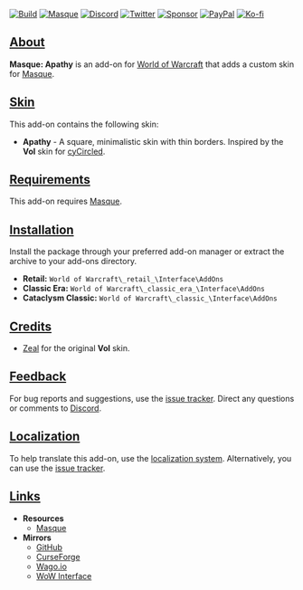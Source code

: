 <a name="Top"></a>
[![Build][SVG-Build]][Build]
[![Masque][SVG-Masque]][Masque]
[![Discord][SVG-Discord]][Discord]
[![Twitter][SVG-Twitter]][Twitter]
[![Sponsor][SVG-Sponsor]][Sponsor]
[![PayPal][SVG-PayPal]][PayPal]
[![Ko-fi][SVG-Kofi]][Kofi]

## [About][Top]

**Masque: Apathy** is an add-on for [World of Warcraft](https://worldofwarcraft.com "World of Warcraft") that adds a custom skin for [Masque].

## [Skin][Top]

This add-on contains the following skin:

- **Apathy** - A square, minimalistic skin with thin borders. Inspired by the **Vol** skin for [cyCircled].

## [Requirements][Top]

This add-on requires [Masque].

## [Installation][Top]

Install the package through your preferred add-on manager or extract the archive to your add-ons directory.

- **Retail:** `World of Warcraft\_retail_\Interface\AddOns`
- **Classic Era:** `World of Warcraft\_classic_era_\Interface\AddOns`
- **Cataclysm Classic:** `World of Warcraft\_classic_\Interface\AddOns`

## [Credits][Top]

- [Zeal](https://www.curseforge.com/members/zealvurte "Zeal @ CurseForge") for the original **Vol** skin.

## [Feedback][Top]

For bug reports and suggestions, use the [issue tracker]. Direct any questions or comments to [Discord].

## [Localization][Top]

To help translate this add-on, use the [localization system]. Alternatively, you can use the [issue tracker].

## [Links][Top]

- **Resources**
  - [Masque][Masque]
- **Mirrors**
  - [GitHub]
  - [CurseForge]
  - [Wago.io]
  - [WoW Interface]

[//]: # (Links)

[Top]: #Top (Top of the Page)

[Build]: https://github.com/SFX-WoW/Masque_Apathy/actions/workflows/build-release.yml (Build Status)
[Masque]: https://github.com/SFX-WoW/Masque (Download Masque)
[Discord]: https://discord.gg/7MTWRgDzz8 (Join the Discord)
[Twitter]: https://twitter.com/stormfxi (Follow on Twitter)
[Sponsor]: https://github.com/sponsors/StormFX (Sponsor on GitHub)
[PayPal]: https://www.paypal.com/donate/?hosted_button_id=EELAK9TC4W4KQ (Donate via PayPal)
[Kofi]: https://ko-fi.com/StormFX (Donate via Ko-fi)

[cyCircled]: https://www.wowinterface.com/downloads/info6287 (cyCircled @ WoW Interface)

[Issue Tracker]: https://github.com/SFX-WoW/Masque_Apathy/issues (Report an Issue)
[Localization System]: https://www.curseforge.com/wow/addons/masque-apathy/localization (Translate on CurseForge)

[GitHub]: https://github.com/SFX-WoW/Masque_Apathy (View on GitHub)
[CurseForge]: https://www.curseforge.com/wow/addons/masque-apathy (View on CurseForge)
[Wago.io]: https://addons.wago.io/addons/masque-apathy (View on Wago.io)
[WoW Interface]: https://www.wowinterface.com/downloads/info8870 (View on WoW Interface)

[//]: # (Images)

[SVG-Build]: https://img.shields.io/github/actions/workflow/status/SFX-WoW/Masque_Apathy/build-release.yml?label=Build&logo=github&logoColor=fff&style=flat-square
[SVG-Masque]: https://img.shields.io/endpoint?url=https://wow.stormfx.com/img/svg/masque-skin.json
[SVG-Discord]: https://img.shields.io/endpoint?url=https://www.stormfx.com/img/svg/discord.json
[SVG-Twitter]: https://img.shields.io/endpoint?url=https://www.stormfx.com/img/svg/twitter.json
[SVG-Sponsor]: https://img.shields.io/endpoint?url=https://www.stormfx.com/img/svg/github-sponsor.json
[SVG-PayPal]: https://img.shields.io/endpoint?url=https://www.stormfx.com/img/svg/paypal.json
[SVG-Kofi]: https://img.shields.io/endpoint?url=https://www.stormfx.com/img/svg/kofi.json
